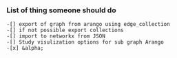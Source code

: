 ### List of thing someone should do

    -[] export of graph from arango using edge_collection 
    -[] if not possible export collections 
    -[] import to networkx from JSON 
    -[] Study visulization options for sub graph Arango 
    -[x] &alpha;
